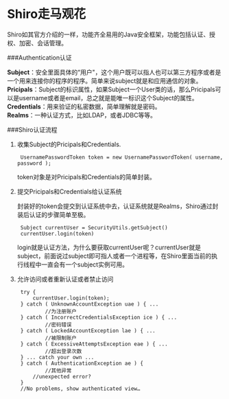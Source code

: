 Shiro走马观花
================
Shiro如其官方介绍的一样，功能齐全易用的Java安全框架，功能包括认证、授权、加密、会话管理。  

###Authentication认证

**Subject**：安全里面具体的“用户"，这个用户既可以指人也可以第三方程序或者是一个用来连接你的程序的程序。简单来说subject就是和应用通信的对象。  
**Pricipals**：Subject的标识属性，如果Subject一个User类的话，那么Pricipals可以是username或者是email，总之就是能唯一标识这个Subject的属性。  
**Credentials**：用来验证的私密数据，简单理解就是密码。  
**Realms**：一种认证方式，比如LDAP，或者JDBC等等。

###Shiro认证流程
1. 收集Subject的Pricipals和Credentials.
    
        UsernamePasswordToken token = new UsernamePasswordToken( username, password );

    token对象是对Pricipals和Credentials的简单封装。
2. 提交Pricipals和Credentials给认证系统

    封装好的token会提交到认证系统中去，认证系统就是Realms，Shiro通过封装后认证的步骤简单至极。

        Subject currentUser = SecurityUtils.getSubject()
        currentUser.login(token)
    login就是认证方法，为什么要获取currentUser呢？currentUser就是subject，前面说过subject即可指人或者一个进程等，在Shiro里面当前的执行线程中一直会有一个subject实例可用。

3. 允许访问或者重新认证或者禁止访问

        try {
            currentUser.login(token);
        } catch ( UnknownAccountException uae ) { ...
                //为注册账户
        } catch ( IncorrectCredentialsException ice ) { ...
                //密码错误
        } catch ( LockedAccountException lae ) { ...
                //被限制账户
        } catch ( ExcessiveAttemptsException eae ) { ...
                //超出登录次数
        } ... catch your own ...
        } catch ( AuthenticationException ae ) {
                //其他异常
            //unexpected error?
        }
        //No problems, show authenticated view…
    




